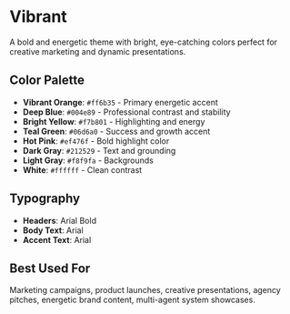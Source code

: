 # Vibrant

A bold and energetic theme with bright, eye-catching colors perfect for creative marketing and dynamic presentations.

## Color Palette

- **Vibrant Orange**: `#ff6b35` - Primary energetic accent
- **Deep Blue**: `#004e89` - Professional contrast and stability
- **Bright Yellow**: `#f7b801` - Highlighting and energy
- **Teal Green**: `#06d6a0` - Success and growth accent
- **Hot Pink**: `#ef476f` - Bold highlight color
- **Dark Gray**: `#212529` - Text and grounding
- **Light Gray**: `#f8f9fa` - Backgrounds
- **White**: `#ffffff` - Clean contrast

## Typography

- **Headers**: Arial Bold
- **Body Text**: Arial
- **Accent Text**: Arial

## Best Used For

Marketing campaigns, product launches, creative presentations, agency pitches, energetic brand content, multi-agent system showcases.
